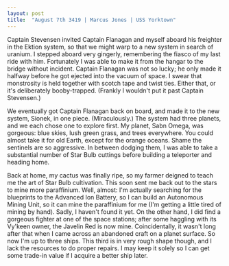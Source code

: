 ```yaml
---
layout: post
title:  "August 7th 3419 | Marcus Jones | USS Yorktown"
---
```


<p>Captain Stevensen invited Captain Flanagan and myself aboard his freighter in the Ektion system, so that we might warp to a new system in search of uranium. I stepped aboard very gingerly, remembering the fiasco of my last ride with him. Fortunately I was able to make it from the hangar to the bridge without incident. Captain Flanagan was not so lucky; he only made it halfway before he got ejected into the vacuum of space. I swear that monstrosity is held together with scotch tape and twist ties. Either that, or it's deliberately booby-trapped. (Frankly I wouldn't put it past Captain Stevensen.)</p>

<p>We eventually got Captain Flanagan back on board, and made it to the new system, Sionek, in one piece. (Miraculously.) The system had three planets, and we each chose one to explore first. My planet, Sabn Omega, was gorgeous: blue skies, lush green grass, and trees everywhere. You could almost take it for old Earth, except for the orange oceans. Shame the sentinels are so aggressive. In between dodging them, I was able to take a substantial number of Star Bulb cuttings before building a teleporter and heading home.</p>

<p>Back at home, my cactus was finally ripe, so my farmer deigned to teach me the art of Star Bulb cultivation. This soon sent me back out to the stars to mine more paraffinium. Well, almost: I'm actually searching for the blueprints to the Advanced Ion Battery, so I can build an Autonomous Mining Unit, so it can mine the paraffinium for me (I'm getting a little tired of mining by hand). Sadly, I haven't found it yet. On the other hand, I did find a gorgeous fighter at one of the space stations; after some haggling with its Vy'keen owner, the Javelin Red is now mine. Coincidentally, it wasn't long after that when I came across an abandoned craft on a planet surface. So now I'm up to three ships. This third is in very rough shape though, and I lack the resources to do proper repairs. I may keep it solely so I can get some trade-in value if I acquire a better ship later.</p>

<!--more-->



